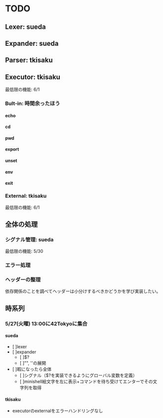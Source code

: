 # TODO

## Lexer: sueda

## Expander: sueda

## Parser: tkisaku

## Executor: tkisaku

最低限の機能: 6/1

### Bult-in: 時間余ったほう

#### echo

#### cd

#### pwd

#### export

#### unset

#### env

#### exit

### External: tkisaku

最低限の機能: 6/1

## 全体の処理

### シグナル管理: sueda

最低限の機能: 5/30

### エラー処理

### ヘッダーの整理

依存関係のことを調べてヘッダーは小分けするべきかどうかを学び実装したい。

## 時系列

### 5/27(火曜) 13:00に42Tokyoに集合

#### sueda

- [ ]lexer
- [ ]expander
  - [ ]$?
  - [ ]"", ''の展開
- [ ]暇になったら全体
  - [ ]シグナル（$?を実装できるようにグローバル変数を定義）
  - [ ]minishell絵文字を左に表示+コマンドを待ち受けてエンターでその文字列を取得

#### tkisaku

- executorのexternalをエラーハンドリングなし
